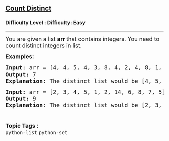 <h2><a href="https://www.geeksforgeeks.org/problems/count-distinct/1?page=1&difficulty=Easy&status=unsolved&sortBy=accuracy">Count Distinct</a></h2><h3>Difficulty Level : Difficulty: Easy</h3><hr><div class="problems_problem_content__Xm_eO"><p><span style="font-size: 18px;">You are given a list <strong>arr </strong>that contains integers. You need to count distinct integers in list. </span></p>
<p><span style="font-size: 18px;"><strong>Examples:</strong></span> <span style="font-size: 18px;"><strong> </strong></span></p>
<pre><span style="font-size: 18px;"><strong>Input</strong>: arr = [4, 4, 5, 4, 3, 8, 4, 2, 4, 8, 1, 7]
<strong>Output:</strong> 7
<strong>Explanation</strong>: The distinct list would be [4, 5, 3, 8, 2, 1, 7]. The length is 7.</span></pre>
<pre><span style="font-size: 18px;"><strong>Input: </strong>arr = [2, 3, 4, 5, 1, 2, 14, 6, 8, 7, 5]
<strong>Output: </strong>9
<strong>Explanation</strong>: The distinct list would be [2, 3, 4, 5, 1, 14, 6, 8, 7]. The length is 9.</span></pre></div><br><p><span style=font-size:18px><strong>Topic Tags : </strong><br><code>python-list</code>&nbsp;<code>python-set</code>&nbsp;